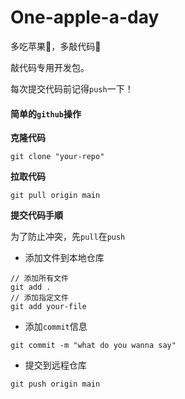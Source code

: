 # One-apple-a-day
多吃苹果🍎，多敲代码🔢

敲代码专用开发包。

每次提交代码前记得`push`一下！



#### 简单的`github`操作

**克隆代码**

```shell
git clone "your-repo"
```

**拉取代码**

```shell
git pull origin main
```

**提交代码手順**

为了防止冲突，先`pull`在`push`

- 添加文件到本地仓库

```shell
// 添加所有文件
git add .
// 添加指定文件
git add your-file
```

- 添加`commit`信息

```shell
git commit -m "what do you wanna say"
```

- 提交到远程仓库

```shell
git push origin main
```



